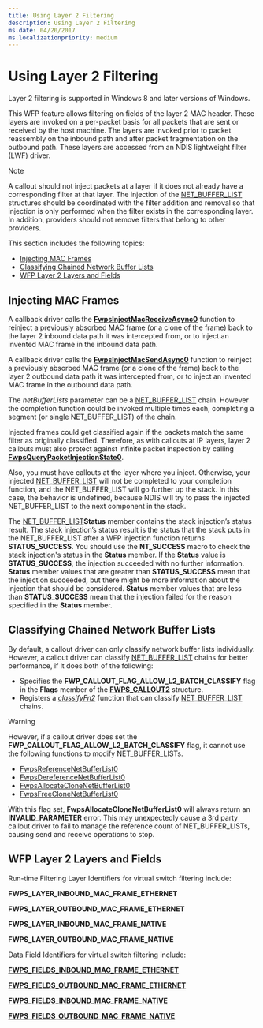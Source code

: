 ```yaml
---
title: Using Layer 2 Filtering
description: Using Layer 2 Filtering
ms.date: 04/20/2017
ms.localizationpriority: medium
---
```


# Using Layer 2 Filtering

Layer 2 filtering is supported in Windows 8 and later versions of Windows.

This WFP feature allows filtering on fields of the layer 2 MAC header. These layers are invoked on a per-packet basis for all packets that are sent or received by the host machine. The layers are invoked prior to packet reassembly on the inbound path and after packet fragmentation on the outbound path. These layers are accessed from an NDIS lightweight filter (LWF) driver.

> [!NOTE]
> A callout should not inject packets at a layer if it does not already have a corresponding filter at that layer. The injection of the [NET\_BUFFER\_LIST](net-buffer-list-structure.md) structures should be coordinated with the filter addition and removal so that injection is only performed when the filter exists in the corresponding layer. In addition, providers should not remove filters that belong to other providers. 

This section includes the following topics:

-   [Injecting MAC Frames](#injecting-mac-frames)
-   [Classifying Chained Network Buffer Lists](#classifying-chained-network-buffer-lists)
-   [WFP Layer 2 Layers and Fields](#wfp-layer-2-layers-and-fields)

## Injecting MAC Frames

A callback driver calls the [**FwpsInjectMacReceiveAsync0**](/windows-hardware/drivers/ddi/fwpsk/nf-fwpsk-fwpsinjectmacreceiveasync0) function to reinject a previously absorbed MAC frame (or a clone of the frame) back to the layer 2 inbound data path it was intercepted from, or to inject an invented MAC frame in the inbound data path.

A callback driver calls the [**FwpsInjectMacSendAsync0**](/windows-hardware/drivers/ddi/fwpsk/nf-fwpsk-fwpsinjectmacsendasync0) function to reinject a previously absorbed MAC frame (or a clone of the frame) back to the layer 2 outbound data path it was intercepted from, or to inject an invented MAC frame in the outbound data path.

The *netBufferLists* parameter can be a [NET\_BUFFER\_LIST](net-buffer-list-structure.md) chain. However the completion function could be invoked multiple times each, completing a segment (or single NET\_BUFFER\_LIST) of the chain.

Injected frames could get classified again if the packets match the same filter as originally classified. Therefore, as with callouts at IP layers, layer 2 callouts must also protect against infinite packet inspection by calling [**FwpsQueryPacketInjectionState0**](/windows-hardware/drivers/ddi/fwpsk/nf-fwpsk-fwpsquerypacketinjectionstate0).

Also, you must have callouts at the layer where you inject. Otherwise, your injected [NET\_BUFFER\_LIST](net-buffer-list-structure.md) will not be completed to your completion function, and the NET\_BUFFER\_LIST will go further up the stack. In this case, the behavior is undefined, because NDIS will try to pass the injected NET\_BUFFER\_LIST to the next component in the stack.

The [NET\_BUFFER\_LIST](net-buffer-list-structure.md)**Status** member contains the stack injection’s status result. The stack injection’s status result is the status that the stack puts in the NET\_BUFFER\_LIST after a WFP injection function returns **STATUS\_SUCCESS**. You should use the **NT\_SUCCESS** macro to check the stack injection's status in the **Status** member. If the **Status** value is **STATUS\_SUCCESS**, the injection succeeded with no further information. **Status** member values that are greater than **STATUS\_SUCCESS** mean that the injection succeeded, but there might be more information about the injection that should be considered. **Status** member values that are less than **STATUS\_SUCCESS** mean that the injection failed for the reason specified in the **Status** member.

## Classifying Chained Network Buffer Lists

By default, a callout driver can only classify network buffer lists individually. However, a callout driver can classify [NET\_BUFFER\_LIST](net-buffer-list-structure.md) chains for better performance, if it does both of the following:

-   Specifies the **FWP\_CALLOUT\_FLAG\_ALLOW\_L2\_BATCH\_CLASSIFY** flag in the **Flags** member of the [**FWPS\_CALLOUT2**](/windows-hardware/drivers/ddi/fwpsk/ns-fwpsk-fwps_callout2_) structure.
-   Registers a [*classifyFn2*](/windows-hardware/drivers/ddi/fwpsk/nc-fwpsk-fwps_callout_classify_fn2) function that can classify [NET\_BUFFER\_LIST](net-buffer-list-structure.md) chains.

> [!WARNING]
> However, if a callout driver does set the **FWP_CALLOUT_FLAG_ALLOW_L2_BATCH_CLASSIFY** flag, it cannot use the following functions to modify NET_BUFFER_LISTs.
> 
> - [FwpsReferenceNetBufferList0](/windows-hardware/drivers/ddi/fwpsk/nf-fwpsk-fwpsreferencenetbufferlist0)
> - [FwpsDereferenceNetBufferList0](/windows-hardware/drivers/ddi/fwpsk/nf-fwpsk-fwpsdereferencenetbufferlist0)
> - [FwpsAllocateCloneNetBufferList0](/windows-hardware/drivers/ddi/fwpsk/nf-fwpsk-fwpsallocateclonenetbufferlist0)
> - [FwpsFreeCloneNetBufferList0](/windows-hardware/drivers/ddi/fwpsk/nf-fwpsk-fwpsfreeclonenetbufferlist0)
>
> With this flag set, **FwpsAllocateCloneNetBufferList0** will always return an **INVALID_PARAMETER** error. This may unexpectedly cause a 3rd party callout driver to fail to manage the reference count of NET\_BUFFER\_LISTs, causing send and receive operations to stop.

## WFP Layer 2 Layers and Fields

Run-time Filtering Layer Identifiers for virtual switch filtering include:

**FWPS\_LAYER\_INBOUND\_MAC\_FRAME\_ETHERNET**

**FWPS\_LAYER\_OUTBOUND\_MAC\_FRAME\_ETHERNET**

**FWPS\_LAYER\_INBOUND\_MAC\_FRAME\_NATIVE**

**FWPS\_LAYER\_OUTBOUND\_MAC\_FRAME\_NATIVE**

Data Field Identifiers for virtual switch filtering include:

[**FWPS\_FIELDS\_INBOUND\_MAC\_FRAME\_ETHERNET**](/windows-hardware/drivers/ddi/fwpsk/ne-fwpsk-fwps_fields_inbound_mac_frame_ethernet_)

[**FWPS\_FIELDS\_OUTBOUND\_MAC\_FRAME\_ETHERNET**](/windows-hardware/drivers/ddi/fwpsk/ne-fwpsk-fwps_fields_outbound_mac_frame_ethernet_)

[**FWPS\_FIELDS\_INBOUND\_MAC\_FRAME\_NATIVE**](/windows-hardware/drivers/ddi/fwpsk/ne-fwpsk-fwps_fields_inbound_mac_frame_native_)

[**FWPS\_FIELDS\_OUTBOUND\_MAC\_FRAME\_NATIVE**](/windows-hardware/drivers/ddi/fwpsk/ne-fwpsk-fwps_fields_outbound_mac_frame_native_)

 

